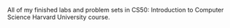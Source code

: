 All of my finished labs and problem sets in CS50: Introduction to Computer Science Harvard University course.
